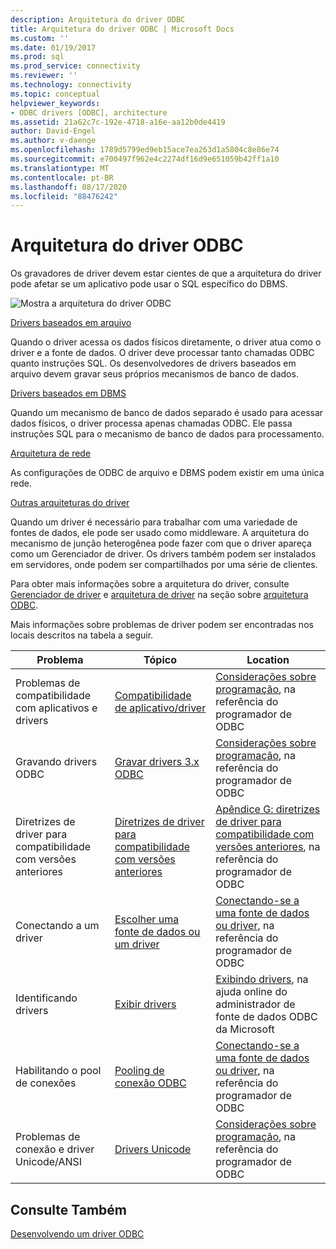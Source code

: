 ```yaml
---
description: Arquitetura do driver ODBC
title: Arquitetura do driver ODBC | Microsoft Docs
ms.custom: ''
ms.date: 01/19/2017
ms.prod: sql
ms.prod_service: connectivity
ms.reviewer: ''
ms.technology: connectivity
ms.topic: conceptual
helpviewer_keywords:
- ODBC drivers [ODBC], architecture
ms.assetid: 21a62c7c-192e-4718-a16e-aa12b0de4419
author: David-Engel
ms.author: v-daenge
ms.openlocfilehash: 1789d5799ed9eb15ace7ea263d1a5804c8e86e74
ms.sourcegitcommit: e700497f962e4c2274df16d9e651059b42ff1a10
ms.translationtype: MT
ms.contentlocale: pt-BR
ms.lasthandoff: 08/17/2020
ms.locfileid: "88476242"
---
```

# <a name="odbc-driver-architecture"></a>Arquitetura do driver ODBC
Os gravadores de driver devem estar cientes de que a arquitetura do driver pode afetar se um aplicativo pode usar o SQL específico do DBMS.  
  
 ![Mostra a arquitetura do driver ODBC](../../../odbc/reference/develop-driver/media/odbcdriverovruarch.gif "ODBCDriverOvruArch")  
  
 [Drivers baseados em arquivo](../../../odbc/reference/file-based-drivers.md)  
  
 Quando o driver acessa os dados físicos diretamente, o driver atua como o driver e a fonte de dados. O driver deve processar tanto chamadas ODBC quanto instruções SQL. Os desenvolvedores de drivers baseados em arquivo devem gravar seus próprios mecanismos de banco de dados.  
  
 [Drivers baseados em DBMS](../../../odbc/reference/dbms-based-drivers.md)  
  
 Quando um mecanismo de banco de dados separado é usado para acessar dados físicos, o driver processa apenas chamadas ODBC. Ele passa instruções SQL para o mecanismo de banco de dados para processamento.  
  
 [Arquitetura de rede](../../../odbc/reference/network-example.md)  
  
 As configurações de ODBC de arquivo e DBMS podem existir em uma única rede.  
  
 [Outras arquiteturas do driver](../../../odbc/reference/other-driver-architectures.md)  
  
 Quando um driver é necessário para trabalhar com uma variedade de fontes de dados, ele pode ser usado como middleware. A arquitetura do mecanismo de junção heterogênea pode fazer com que o driver apareça como um Gerenciador de driver. Os drivers também podem ser instalados em servidores, onde podem ser compartilhados por uma série de clientes.  
  
 Para obter mais informações sobre a arquitetura do driver, consulte [Gerenciador de driver](../../../odbc/reference/the-driver-manager.md) e [arquitetura de driver](../../../odbc/reference/driver-architecture.md) na seção sobre [arquitetura ODBC](../../../odbc/reference/odbc-architecture.md).  
  
 Mais informações sobre problemas de driver podem ser encontradas nos locais descritos na tabela a seguir.  
  
|Problema|Tópico|Location|  
|-----------|-----------|--------------|  
|Problemas de compatibilidade com aplicativos e drivers|[Compatibilidade de aplicativo/driver](../../../odbc/reference/develop-app/application-and-driver-compatibility.md)|[Considerações sobre programação](../../../odbc/reference/develop-app/programming-considerations.md), na referência do programador de ODBC|  
|Gravando drivers ODBC|[Gravar drivers 3.x ODBC](../../../odbc/reference/develop-app/writing-odbc-3-x-drivers.md)|[Considerações sobre programação](../../../odbc/reference/develop-app/programming-considerations.md), na referência do programador de ODBC|  
|Diretrizes de driver para compatibilidade com versões anteriores|[Diretrizes de driver para compatibilidade com versões anteriores](../../../odbc/reference/appendixes/appendix-g-driver-guidelines-for-backward-compatibility.md)|[Apêndice G: diretrizes de driver para compatibilidade com versões anteriores](../../../odbc/reference/appendixes/appendix-g-driver-guidelines-for-backward-compatibility.md), na referência do programador de ODBC|  
|Conectando a um driver|[Escolher uma fonte de dados ou um driver](../../../odbc/reference/develop-app/choosing-a-data-source-or-driver.md)|[Conectando-se a uma fonte de dados ou driver](../../../odbc/reference/develop-app/connecting-to-a-data-source-or-driver.md), na referência do programador de ODBC|  
|Identificando drivers|[Exibir drivers](../../../odbc/admin/viewing-drivers.md)|[Exibindo drivers](../../../odbc/admin/viewing-drivers.md), na ajuda online do administrador de fonte de dados ODBC da Microsoft|  
|Habilitando o pool de conexões|[Pooling de conexão ODBC](../../../odbc/reference/develop-app/driver-manager-connection-pooling.md)|[Conectando-se a uma fonte de dados ou driver](../../../odbc/reference/develop-app/connecting-to-a-data-source-or-driver.md), na referência do programador de ODBC|  
|Problemas de conexão e driver Unicode/ANSI|[Drivers Unicode](../../../odbc/reference/develop-app/unicode-drivers.md)|[Considerações sobre programação](../../../odbc/reference/develop-app/programming-considerations.md), na referência do programador de ODBC|  
  
## <a name="see-also"></a>Consulte Também  
 [Desenvolvendo um driver ODBC](../../../odbc/reference/develop-driver/developing-an-odbc-driver.md)
